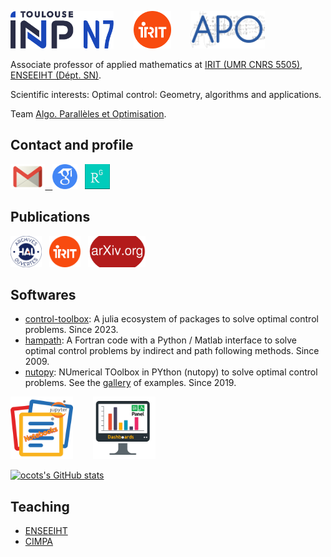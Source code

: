 <!---
ocots/ocots is a ✨ special ✨ repository because its `README.md` (this file) appears on your GitHub profile.
You can click the Preview link to take a look at your changes.
--->
[<img src="./figures/Logo-toulouse-inp-N7.png" alt="ENSEEIHT" height="60px"/>](https://www.enseeiht.fr/fr/index.html)
&nbsp;&nbsp;&nbsp;&nbsp;&nbsp;&nbsp;
[<img src="./figures/logo-irit.png" alt="IRIT" height="60px"/>](https://www.irit.fr)
&nbsp;&nbsp;&nbsp;&nbsp;&nbsp;&nbsp;
[<img src="./figures/logo-apo-r.jpg" alt="APO" height="60px"/>](https://www.irit.fr/departement/calcul-intensif-simulation-optimisation/equipe-apo/)


Associate professor of applied mathematics at
<a href="http://www.irit.fr/">IRIT (UMR CNRS 5505)</a>, 
<a href="http://www.enseeiht.fr/fr">ENSEEIHT (D&eacute;pt. SN)</a>.

Scientific interests: Optimal control: Geometry, algorithms and applications.

Team <a href="http://apo.enseeiht.fr/">Algo. Parall&egrave;les et Optimisation</a>.

## Contact and profile

<a href="mailto:olivier.cots@toulouse-inp.fr"><img src="./figures/email_logo.png" HEIGHT=40px BORDER=0>
&nbsp;
<a href="https://scholar.google.fr/citations?user=JVn4K6UAAAAJ&hl=fr" ><img src="./figures/logo-scholar.png" HEIGHT="40px" BORDER="0"></a>
 &nbsp;
 <a href="https://www.researchgate.net/profile/Olivier_Cots" ><img src="./figures/logo_RG.png" HEIGHT="40px" BORDER="0"></a>

## Publications

<a href="https://cv.archives-ouvertes.fr/ocots" ><img src="./figures/logo-hal.png" HEIGHT="50px" BORDER="0"></a>
&nbsp;
<a href="https://www.irit.fr/productions-scientifiques/publications/?code=5915&nom=Olivier%20Cots" ><img src="./figures/logo-irit.png" HEIGHT="50px" BORDER="0"></a>
&nbsp;
<a href="https://arxiv.org/a/0000-0002-4703-4369.html" ><img src="./figures/logo-arxiv.png" HEIGHT="50px" BORDER="0"></a>

## Softwares

- [control-toolbox](https://github.com/control-toolbox): A julia ecosystem of packages to solve optimal control problems. Since 2023.
- [hampath](https://gitlab.inria.fr/ct/hampath): A Fortran code with a Python / Matlab interface to solve optimal control problems by indirect and path following methods. Since 2009.
- [nutopy](https://ct.gitlabpages.inria.fr/nutopy/): NUmerical TOolbox in PYthon (nutopy) to solve optimal control problems. See the [gallery](http://control-toolbox.inria.fr) of examples. Since 2019.

<a href="https://ct.gitlabpages.inria.fr/gallery/notebooks.html" ><img src="./figures/notebook-logo.png" width="100px"  BORDER="0"></a>
&nbsp;&nbsp;&nbsp;&nbsp;&nbsp;&nbsp;
<a href="https://ct.gitlabpages.inria.fr/gallery/dashboards.html" ><img src="./figures/dashboard-logo.png" width="100px"  BORDER="0"></a>

[![ocots's GitHub stats](https://github-readme-stats.vercel.app/api?username=ocots)](https://github.com/anuraghazra/github-readme-stats)

## Teaching

- [ENSEEIHT](https://gitlab.irit.fr/toc/etu-n7)
- [CIMPA](https://gitlab.irit.fr/toc/cimpa/gnmoc)
